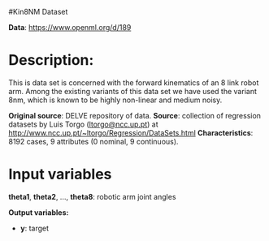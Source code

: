 #Kin8NM Dataset

**Data**: https://www.openml.org/d/189

# Description:
This is data set is concerned with the forward kinematics of an 8 link robot arm.
Among the existing variants of this data set we have used the variant 8nm, which is known to be highly non-linear and medium noisy.

**Original source**: DELVE repository of data.
**Source**: collection of regression datasets by Luis Torgo (ltorgo@ncc.up.pt) at http://www.ncc.up.pt/~ltorgo/Regression/DataSets.html
**Characteristics**: 8192 cases, 9 attributes (0 nominal, 9 continuous).

# Input variables
**theta1**, **theta2**, ..., **theta8**: robotic arm joint angles

**Output variables:**
 - **y**: target